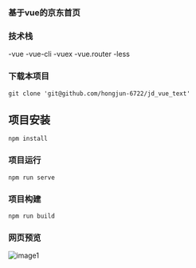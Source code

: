 ### 基于vue的京东首页
### 技术栈
-vue
-vue-cli
-vuex
-vue.router
-less
### 下载本项目
`git clone 'git@github.com/hongjun-6722/jd_vue_text'`
## 项目安装
```
npm install
```
### 项目运行
```
npm run serve
```
### 项目构建
```
npm run build
```
### 网页预览
![image1](https://github.com/pidan-jon/jd_vue_text/blob/main/jdIndex.jpg)
